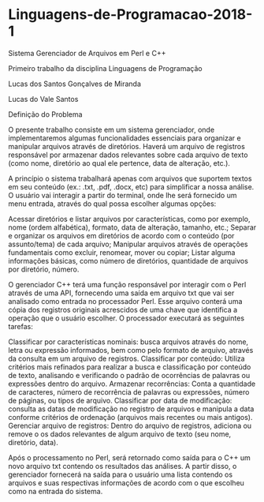 # Linguagens-de-Programacao-2018-1
Sistema Gerenciador de Arquivos em Perl e C++

Primeiro trabalho da disciplina Linguagens de Programação

Lucas dos Santos Gonçalves de Miranda 

Lucas do Vale Santos

Definição do Problema

O presente trabalho consiste em um sistema gerenciador, onde implementaremos algumas funcionalidades essenciais para organizar e manipular arquivos através de diretórios. Haverá um arquivo  de registros responsável por armazenar dados relevantes sobre cada arquivo de texto (como nome, diretório ao qual ele pertence, data de alteração, etc.).

A princípio o sistema trabalhará apenas com arquivos que suportem textos em seu conteúdo (ex.: .txt, .pdf, .docx, etc) para simplificar a nossa análise. O usuário vai interagir a partir do terminal, onde lhe será fornecido um menu entrada, através do qual possa escolher algumas opções: 

Acessar diretórios e listar arquivos por características, como por exemplo, nome (ordem alfabética), formato, data de alteração, tamanho, etc.;
Separar e organizar os arquivos em diretórios de acordo com o conteúdo (por assunto/tema) de cada arquivo;
Manipular arquivos através de operações fundamentais como excluir, renomear, mover ou copiar;
Listar alguma informações básicas, como número de diretórios, quantidade de arquivos por diretório, número. 
        
O gerenciador C++ terá uma função responsável por interagir com o Perl através de uma API, fornecendo uma saída em arquivo txt que vai ser analisado como entrada no processador Perl. Esse arquivo conterá uma cópia dos registros originais acrescidos de uma chave que identifica a operação que o usuário escolher. O processador executará as seguintes tarefas:

Classificar por características nominais: busca arquivos através do nome, letra ou expressão informados, bem como pelo formato de arquivo, através da consulta em um arquivo de registros.
Classificar por conteúdo: Utiliza critérios mais refinados para realizar a busca e classificação por conteúdo de texto, analisando e verificando o padrão de ocorrências de palavras ou expressões dentro do arquivo.
Armazenar recorrências: Conta a quantidade de caracteres, número de recorrência de palavras ou expressões, número de páginas, ou tipos de arquivo.
Classificar por data de modificação: consulta as datas de modificação no registro de arquivos e manipula a data conforme critérios de ordenação (arquivos mais recentes ou mais antigos).
Gerenciar arquivo de registros: Dentro do arquivo de registros, adiciona ou remove o os dados relevantes de algum arquivo de texto (seu nome, diretório, data).
    
Após o processamento no Perl, será retornado como saída para o C++ um novo arquivo txt contendo os resultados das análises. A partir disso, o gerenciador fornecerá na saída para o usuário uma lista contendo os arquivos e suas respectivas informações de acordo com o que escolheu como na entrada do sistema. 

